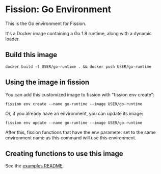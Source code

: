 # Fission: Go Environment

This is the Go environment for Fission.

It's a Docker image containing a Go 1.8 runtime, along with a dynamic loader.

## Build this image

```
docker build -t USER/go-runtime . && docker push USER/go-runtime
```

## Using the image in fission

You can add this customized image to fission with "fission env
create":

```
fission env create --name go-runtime --image USER/go-runtime
```

Or, if you already have an environment, you can update its image:

```
fission env update --name go-runtime --image USER/go-runtime   
```

After this, fission functions that have the env parameter set to the
same environment name as this command will use this environment.


## Creating functions to use this image

See the [examples README](examples/go/README.md).
